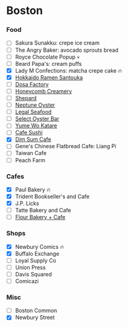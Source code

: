 Boston
======

### Food
- [ ] Sakura Sunakku: crepe ice cream
- [ ] The Angry Baker: avocado sprouts bread
- [ ] Royce Chocolate Popup 💀
- [ ] Beard Papa's: cream puffs
- [x] Lady M Confections: matcha crepe cake :fire:
- [x] [Hokkaido Ramen Santouka](https://www.santouka.co.jp/en)
- [ ] [Dosa Factory](http://dosaboston.com/)
- [ ] [Honeycomb Creamery](http://www.honeycombcreamery.com/)
- [ ] [Shepard](http://www.shepardcooks.com/)
- [ ] [Neptune Oyster](http://www.neptuneoyster.com/)
- [ ] [Legal Seafood]()
- [ ] [Select Oyster Bar](http://www.selectboston.com/)
- [ ] [Yume Wo Katare](http://www.yumewokatare.com/)
- [ ] [Cafe Sushi](http://www.yumewokatare.com/)
- [x] [Dim Sum Cafe](http://www.dimsumcafe.com/)
- [ ] Gene's Chinese Flatbread Cafe: Liang Pi
- [ ] Taiwan Cafe
- [ ] Peach Farm

### Cafes
- [x] Paul Bakery :fire:
- [x] Trident Bookseller's and Cafe
- [x] J.P. Licks
- [ ] Tatte Bakery and Cafe
- [ ] [Flour Bakery + Cafe](http://flourbakery.com/)

### Shops
- [x] Newbury Comics :fire:
- [x] Buffalo Exchange
- [ ] Loyal Supply Co
- [ ] Union Press
- [ ] Davis Squared
- [ ] Comicazi

### Misc
- [ ] Boston Common
- [x] Newbury Street
